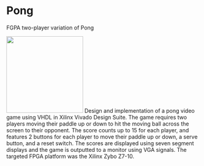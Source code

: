 # Pong
FGPA two-player variation of Pong   

<img src="https://user-images.githubusercontent.com/51766769/103549881-0e6c0600-4e76-11eb-9220-d6d40bdff337.jpg" width="200">   
Design and implementation of a pong video game using VHDL in Xilinx Vivado Design Suite. The game requires two players moving their paddle up or down to hit the moving ball across the screen to their opponent. The score counts up to 15 for each player, and features 2 buttons for each player to move their paddle up or down, a serve button, and a reset switch. The scores are displayed using seven segment displays and the game is outputted to a monitor using VGA signals. The targeted FPGA platform was the Xilinx Zybo Z7-10.
